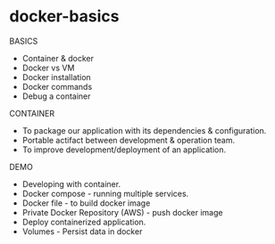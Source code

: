 # docker-basics

BASICS
- Container & docker 
- Docker vs VM
- Docker installation
- Docker commands
- Debug a container


CONTAINER

- To package our application with its dependencies & configuration.
- Portable actifact between development & operation team.
- To improve development/deployment of an application.


DEMO
 - Developing with container.
 - Docker compose - running multiple services.
 - Docker file - to build docker image
 - Private Docker Repository (AWS)  - push docker image
 - Deploy containerized application.
 - Volumes - Persist data in docker
